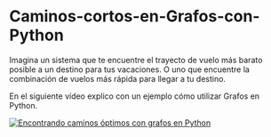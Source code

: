 # Caminos-cortos-en-Grafos-con-Python

Imagina un sistema que te encuentre el trayecto de vuelo más barato posible a un destino para tus vacaciones. O uno que encuentre la combinación de vuelos más rápida para llegar a tu destino.

En el siguiente vídeo explico con un ejemplo cómo utilizar Grafos en Python.

[![Encontrando caminos óptimos con grafos en Python](https://img.youtube.com/vi/s2p--apN0w8/0.jpg)](https://www.youtube.com/watch?v=s2p--apN0w8)

